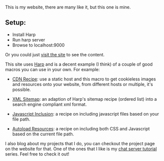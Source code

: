 This is my website, there are many like it, but this one is mine. 

Setup:
------------------------------------------------------------------------

 - Install Harp
 - Run harp server
 - Browse to localhost:9000

Or you could just [visit the site] to see the content. 

This site uses [Harp] and is a decent example (I think) of a couple of
good macros you can use in your own. For example:

- [CDN Recipe]: use a static host and this macro to get cookieless
  images and resources onto your website, from different hosts or
  multiple, it's possible.

- [XML Sitemap]: an adaption of Harp's sitemap recipe (ordered list)
  into a search engine compliant xml format.

- [Javascript Inclusion]: a recipe on including javascript files based on your
  file path.

- [Autoload Resources]: a recipe on including both CSS and Javascript based on
  the current file path.

I also blog about my projects that I do, you can checkout the project page on 
the website for that. One of the ones that I like is my [chat server tutorial] 
series. Feel free to check it out!

[CDN Recipe]:http://www.ethanjoachimeldridge.info/tech-blog/harp-macro-revisit
[XML Sitemap]:http://www.ethanjoachimeldridge.info/tech-blog/xml-sitemap-for-harpjs
[Javascript Inclusion]:http://www.ethanjoachimeldridge.info/tech-blog/dynamically-including-js
[Autoload Resources]:http://www.ethanjoachimeldridge.info/tech-blog/autoload-harp-css-js

[chat server tutorial]:http://www.ethanjoachimeldridge.info/tech-blog/cgi-c-harp-1


[visit the site]:http://www.ethanjoachimeldridge.info
[Harp]:http://www.harpjs.com
